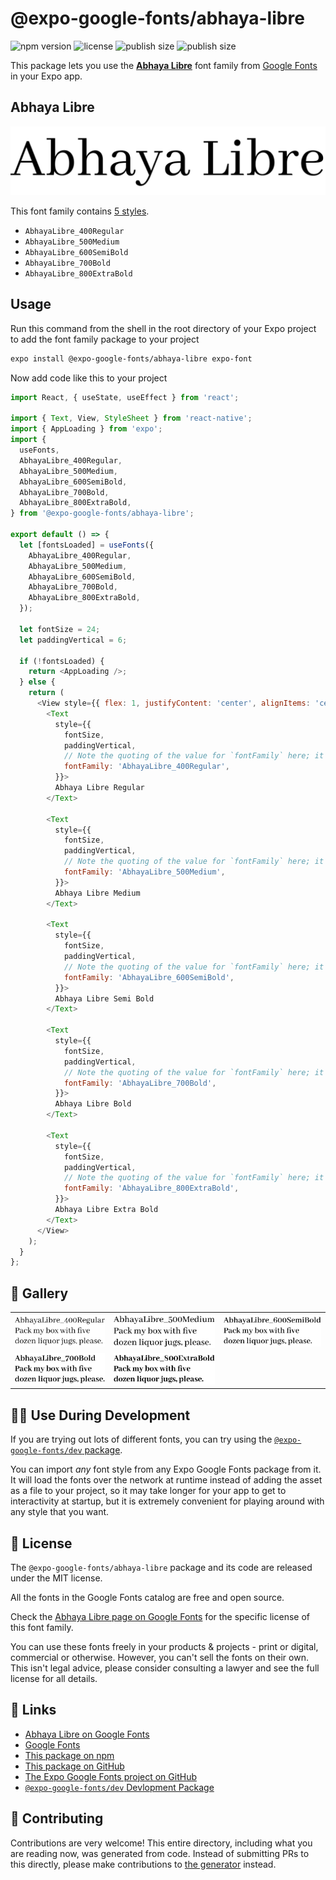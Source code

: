 # @expo-google-fonts/abhaya-libre

![npm version](https://flat.badgen.net/npm/v/@expo-google-fonts/abhaya-libre)
![license](https://flat.badgen.net/github/license/expo/google-fonts)
![publish size](https://flat.badgen.net/packagephobia/install/@expo-google-fonts/abhaya-libre)
![publish size](https://flat.badgen.net/packagephobia/publish/@expo-google-fonts/abhaya-libre)

This package lets you use the [**Abhaya Libre**](https://fonts.google.com/specimen/Abhaya+Libre) font family from [Google Fonts](https://fonts.google.com/) in your Expo app.

## Abhaya Libre

![Abhaya Libre](./font-family.png)

This font family contains [5 styles](#-gallery).

- `AbhayaLibre_400Regular`
- `AbhayaLibre_500Medium`
- `AbhayaLibre_600SemiBold`
- `AbhayaLibre_700Bold`
- `AbhayaLibre_800ExtraBold`

## Usage

Run this command from the shell in the root directory of your Expo project to add the font family package to your project
```sh
expo install @expo-google-fonts/abhaya-libre expo-font
```

Now add code like this to your project
```js
import React, { useState, useEffect } from 'react';

import { Text, View, StyleSheet } from 'react-native';
import { AppLoading } from 'expo';
import {
  useFonts,
  AbhayaLibre_400Regular,
  AbhayaLibre_500Medium,
  AbhayaLibre_600SemiBold,
  AbhayaLibre_700Bold,
  AbhayaLibre_800ExtraBold,
} from '@expo-google-fonts/abhaya-libre';

export default () => {
  let [fontsLoaded] = useFonts({
    AbhayaLibre_400Regular,
    AbhayaLibre_500Medium,
    AbhayaLibre_600SemiBold,
    AbhayaLibre_700Bold,
    AbhayaLibre_800ExtraBold,
  });

  let fontSize = 24;
  let paddingVertical = 6;

  if (!fontsLoaded) {
    return <AppLoading />;
  } else {
    return (
      <View style={{ flex: 1, justifyContent: 'center', alignItems: 'center' }}>
        <Text
          style={{
            fontSize,
            paddingVertical,
            // Note the quoting of the value for `fontFamily` here; it expects a string!
            fontFamily: 'AbhayaLibre_400Regular',
          }}>
          Abhaya Libre Regular
        </Text>

        <Text
          style={{
            fontSize,
            paddingVertical,
            // Note the quoting of the value for `fontFamily` here; it expects a string!
            fontFamily: 'AbhayaLibre_500Medium',
          }}>
          Abhaya Libre Medium
        </Text>

        <Text
          style={{
            fontSize,
            paddingVertical,
            // Note the quoting of the value for `fontFamily` here; it expects a string!
            fontFamily: 'AbhayaLibre_600SemiBold',
          }}>
          Abhaya Libre Semi Bold
        </Text>

        <Text
          style={{
            fontSize,
            paddingVertical,
            // Note the quoting of the value for `fontFamily` here; it expects a string!
            fontFamily: 'AbhayaLibre_700Bold',
          }}>
          Abhaya Libre Bold
        </Text>

        <Text
          style={{
            fontSize,
            paddingVertical,
            // Note the quoting of the value for `fontFamily` here; it expects a string!
            fontFamily: 'AbhayaLibre_800ExtraBold',
          }}>
          Abhaya Libre Extra Bold
        </Text>
      </View>
    );
  }
};

```

## 🔡 Gallery


||||
|-|-|-|
|![AbhayaLibre_400Regular](./AbhayaLibre_400Regular.ttf.png)|![AbhayaLibre_500Medium](./AbhayaLibre_500Medium.ttf.png)|![AbhayaLibre_600SemiBold](./AbhayaLibre_600SemiBold.ttf.png)||
|![AbhayaLibre_700Bold](./AbhayaLibre_700Bold.ttf.png)|![AbhayaLibre_800ExtraBold](./AbhayaLibre_800ExtraBold.ttf.png)|||


## 👩‍💻 Use During Development

If you are trying out lots of different fonts, you can try using the [`@expo-google-fonts/dev` package](https://github.com/expo/google-fonts/tree/master/font-packages/dev#readme).

You can import *any* font style from any Expo Google Fonts package from it. It will load the fonts
over the network at runtime instead of adding the asset as a file to your project, so it may take longer
for your app to get to interactivity at startup, but it is extremely convenient
for playing around with any style that you want.

## 📖 License

The `@expo-google-fonts/abhaya-libre` package and its code are released under the MIT license.

All the fonts in the Google Fonts catalog are free and open source.

Check the [Abhaya Libre page on Google Fonts](https://fonts.google.com/specimen/Abhaya+Libre) for the specific license of this font family.

You can use these fonts freely in your products & projects - print or digital, commercial or otherwise. However, you can't sell the fonts on their own. This isn't legal advice, please consider consulting a lawyer and see the full license for all details.

## 🔗 Links

- [Abhaya Libre on Google Fonts](https://fonts.google.com/specimen/Abhaya+Libre)
- [Google Fonts](https://fonts.google.com/)
- [This package on npm](https://www.npmjs.com/package/@expo-google-fonts/abhaya-libre)
- [This package on GitHub](https://github.com/expo/google-fonts/tree/master/font-packages/abhaya-libre)
- [The Expo Google Fonts project on GitHub](https://github.com/expo/google-fonts)
- [`@expo-google-fonts/dev` Devlopment Package](https://github.com/expo/google-fonts/tree/master/font-packages/dev)

## 🤝 Contributing

Contributions are very welcome! This entire directory, including what you are reading now, was generated from code. Instead of submitting PRs to this directly, please make contributions to [the generator](https://github.com/expo/google-fonts/tree/master/packages/generator) instead.
